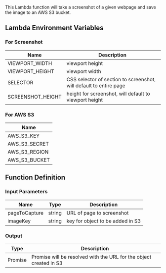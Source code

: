 This Lambda function will take a screenshot of a given webpage and save the image to an AWS S3 bucket.

## Lambda Environment Variables

### For Screenshot

| Name              | Description                                                        |
| ----------------- | ------------------------------------------------------------------ |
| VIEWPORT_WIDTH    | viewport height                                                    |
| VIEWPORT_HEIGHT   | viewport width                                                     |
| SELECTOR          | CSS selector of section to screenshot, will default to entire page |
| SCREENSHOT_HEIGHT | height for screenshot, will default to viewport height             |

### For AWS S3

| Name          |
| ------------- |
| AWS_S3_KEY    |
| AWS_S3_SECRET |
| AWS_S3_REGION |
| AWS_S3_BUCKET |

## Function Definition

### Input Parameters

| Name          | Type   | Description                      |
| ------------- | ------ | -------------------------------- |
| pageToCapture | string | URL of page to screenshot        |
| imageKey      | string | key for object to be added in S3 |

### Output

| Type            | Description                                                        |
| --------------- | ------------------------------------------------------------------ |
| Promise<string> | Promise will be resolved with the URL for the object created in S3 |
